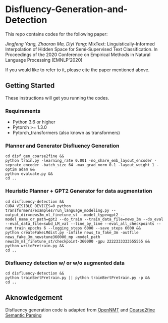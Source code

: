 # Disfluency-Generation-and-Detection
This repo contains codes for the following paper: 

*Jingfeng Yang, Zhaoran Ma, Diyi Yang*: MixText: Linguistically-Informed Interpolation of Hidden Space for Semi-Supervised Text Classification. In Proceedings of the 2020 Conference on Empirical Methods in Natural Language Processing (EMNLP'2020)

If you would like to refer to it, please cite the paper mentioned above. 


## Getting Started
These instructions will get you running the codes.

### Requirements
* Python 3.6 or higher
* Pytorch >= 1.3.0
* Pytorch_transformers (also known as transformers)

### Planner and Generator Disfluency Generation

```
cd disf_gen_coarse2fine &&
python train.py -learning_rate 0.001 -no_share_emb_layout_encoder -seprate_encoder -batch_size 64 -max_grad_norm 0.1 -layout_weight 1 -optim adam &&
python evaluate.py &&
cd ..
```

### Heuristic Planner + GPT2 Generator for data augmentation

```
cd disfluency-detection &&
CUDA_VISIBLE_DEVICES=0 python transformers/examples/run_language_modeling.py --output_dir=news3m_ml_finetune_st --model_type=gpt2 --model_name_or_path=gpt2 --do_train --train_data_file=news_3m --do_eval --eval_data_file=swbd_LM_val --line_by_line --eval_all_checkpoints --num_train_epochs 6 --logging_steps 6000 --save_steps 6000 &&
python createFakeLMdist.py -infile news_to_fake_3m -outfile news_fake_3m_newstune360000_mp -model_path news3m_ml_finetune_st/checkpoint-360000 -gpu 2222333333555555 &&
python writePretrain.py &&
cd ..
```


### Disfluency detection w/ or w/o augmented data

```
cd disfluency-detection &&
python trainBertPretrain.py || python trainBertPretrain.py -p &&
cd ..
```

## Aknowledgement

Disfluency generation code is adapted from [OpenNMT](https://github.com/OpenNMT/OpenNMT-py) and [Coarse2fine Semantic Parsing](https://github.com/donglixp/coarse2fine)


